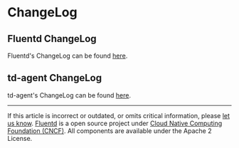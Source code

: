 # ChangeLog


## Fluentd ChangeLog

Fluentd's ChangeLog can be found
[here](https://github.com/fluent/fluentd/blob/master/CHANGELOG.md).

## td-agent ChangeLog

td-agent's ChangeLog can be found
[here](http://docs.treasuredata.com/articles/td-agent-changelog).


------------------------------------------------------------------------

If this article is incorrect or outdated, or omits critical information,
please [let us know](https://github.com/fluent/fluentd-docs/issues?state=open).
[Fluentd](http://www.fluentd.org/) is a open source project under [Cloud Native Computing Foundation (CNCF)](https://cncf.io/). All components
are available under the Apache 2 License.
